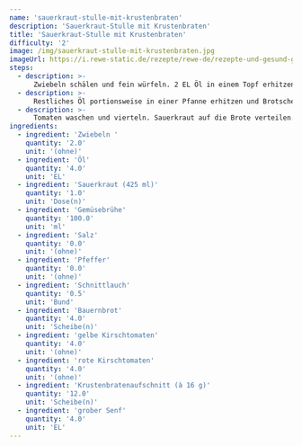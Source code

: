 ```yaml
---
name: 'sauerkraut-stulle-mit-krustenbraten'
description: 'Sauerkraut-Stulle mit Krustenbraten'
title: 'Sauerkraut-Stulle mit Krustenbraten'
difficulty: '2'
image: /img/sauerkraut-stulle-mit-krustenbraten.jpg
imageUrl: https://i.rewe-static.de/rezepte/rewe-de/rezepte-und-gesund-geniessen/rezepte/food-boom-how2-rezepte/sauerkraut-stulle/sauerkraut_stulle_rdk-rds_rv_hd.jpg?resize=1480:589&crop=1280:460;center,center
steps:
  - description: >-
      Zwiebeln schälen und fein würfeln. 2 EL Öl in einem Topf erhitzen und Zwiebeln darin anschwitzen. Sauerkraut zugeben und kurz mitbraten. Mit Brühe ablöschen und ca. 10 Minuten köcheln lassen. Mit Salz und Pfeffer abschmecken. In der Zwischenzeit Schnittlauch waschen, trocken schütteln und in feine Ringe schneiden.
  - description: >-
      Restliches Öl portionsweise in einer Pfanne erhitzen und Brotscheiben darin rösten.
  - description: >-
      Tomaten waschen und vierteln. Sauerkraut auf die Brote verteilen. Mit Krustenbratenaufschnitt und Tomaten belegen und mit Senf bestreichen. Mit Schnittlauch bestreuen und servieren.
ingredients:
  - ingredient: 'Zwiebeln '
    quantity: '2.0'
    unit: '(ohne)'
  - ingredient: 'Öl'
    quantity: '4.0'
    unit: 'EL'
  - ingredient: 'Sauerkraut (425 ml)'
    quantity: '1.0'
    unit: 'Dose(n)'
  - ingredient: 'Gemüsebrühe'
    quantity: '100.0'
    unit: 'ml'
  - ingredient: 'Salz'
    quantity: '0.0'
    unit: '(ohne)'
  - ingredient: 'Pfeffer'
    quantity: '0.0'
    unit: '(ohne)'
  - ingredient: 'Schnittlauch'
    quantity: '0.5'
    unit: 'Bund'
  - ingredient: 'Bauernbrot'
    quantity: '4.0'
    unit: 'Scheibe(n)'
  - ingredient: 'gelbe Kirschtomaten'
    quantity: '4.0'
    unit: '(ohne)'
  - ingredient: 'rote Kirschtomaten'
    quantity: '4.0'
    unit: '(ohne)'
  - ingredient: 'Krustenbratenaufschnitt (à 16 g)'
    quantity: '12.0'
    unit: 'Scheibe(n)'
  - ingredient: 'grober Senf'
    quantity: '4.0'
    unit: 'EL'
---
```

